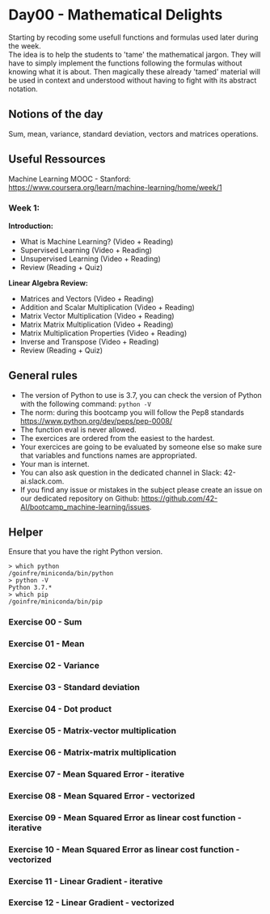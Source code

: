 # Day00 - Mathematical Delights

Starting by recoding some usefull functions and formulas used later during the week.  
The idea is to help the students to 'tame' the mathematical jargon. They will have to simply implement the functions following the formulas without knowing what it is about. Then magically these already 'tamed' material will be used in context and understood without having to fight with its abstract notation.

## Notions of the day

Sum, mean, variance, standard deviation, vectors and matrices operations.

## Useful Ressources  
  
Machine Learning MOOC - Stanford:  
https://www.coursera.org/learn/machine-learning/home/week/1  

### Week 1: 

**Introduction:**

* What is Machine Learning? (Video + Reading)
* Supervised Learning (Video + Reading)
* Unsupervised Learning (Video + Reading)
* Review (Reading + Quiz)
    
**Linear Algebra Review:**

* Matrices and Vectors (Video + Reading)
* Addition and Scalar Multiplication (Video + Reading)
* Matrix Vector Multiplication (Video + Reading)
* Matrix Matrix Multiplication (Video + Reading)
* Matrix Multiplication Properties (Video + Reading)
* Inverse and Transpose (Video + Reading)
* Review (Reading + Quiz)


## General rules

* The version of Python to use is 3.7, you can check the version of Python with the following command: `python -V`
* The norm: during this bootcamp you will follow the Pep8 standards https://www.python.org/dev/peps/pep-0008/
* The function eval is never allowed.
* The exercices are ordered from the easiest to the hardest.
* Your exercices are going to be evaluated by someone else so make sure that variables and functions names are appropriated.
* Your man is internet.
* You can also ask question in the dedicated channel in Slack: 42-ai.slack.com.
* If you find any issue or mistakes in the subject please create an issue on our dedicated repository on Github: https://github.com/42-AI/bootcamp_machine-learning/issues.

## Helper

Ensure that you have the right Python version.

```
> which python
/goinfre/miniconda/bin/python
> python -V
Python 3.7.*
> which pip
/goinfre/miniconda/bin/pip
```

### Exercise 00 - Sum

### Exercise 01 - Mean

### Exercise 02 - Variance

### Exercise 03 - Standard deviation

### Exercise 04 - Dot product

### Exercise 05 - Matrix-vector multiplication 

### Exercise 06 - Matrix-matrix multiplication

### Exercise 07 - Mean Squared Error - iterative

### Exercise 08 - Mean Squared Error - vectorized

### Exercise 09 - Mean Squared Error as linear cost function - iterative

### Exercise 10 - Mean Squared Error as linear cost function - vectorized

### Exercise 11 - Linear Gradient - iterative

### Exercise 12 - Linear Gradient - vectorized
